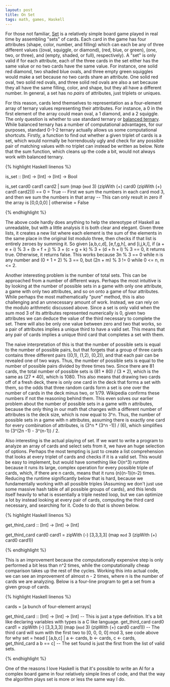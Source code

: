 ```yaml
---
layout: post
title: On Set
tags: math, games, Haskell
---
```


For those not familiar, [Set](https://en.wikipedia.org/wiki/Set_%28game%29) is
a relatively simple board game played in real time by assembling "sets" of
cards.  Each card in the game has four attributes (shape, color, number, and
filling) which can each be any of three different values ((oval, squiggle, or
diamond), (red, blue, or green), (one, two, or three), and (empty, shaded, or
full), respectively).  A "set" is only valid if for each attribute, each of the
three cards in the set either has the same value or no two cards have the same
value.  For instance, one solid red diamond, two shaded blue ovals, and three
empty green squiggles would make a set because no two cards share an attribute.
One solid red oval, two solid red ovals, and three solid red ovals are also a
set because they all have the same filling, color, and shape, but they all have
a different number.  In general, a set has no *pairs* of attributes, just
triplets or uniques.

For this reason, cards lend themselves to representation as a four-element
array of ternary values representing their attributes.  For instance, a 0 in
the first element of the array could mean oval, a 1 diamond, and a 2 squiggle. 
The only question is whether to use standard ternary or [balanced
ternary](https://en.wikipedia.org/wiki/Balanced_ternary).  While balanced
ternary has a number of computational advantages, for our purposes, standard
0-1-2 ternary actually allows us some computational shortcuts.  Firstly, a
function to find out whether a given triplet of cards is a set, which would
normally be horrendously ugly and check for any possible pair of matching
values with no triplet can instead be written as below.  Note that the sum
function, which cleans up the code a bit, would not always work with balanced
ternary.

{% highlight Haskell linenos %}

is_set :: [Int] -> [Int] -> [Int] -> Bool

is_set card0 card1 card2
  | sum (map (`mod` 3) (zipWith (+) card0 (zipWith (+) card1 card2))) == 0 = True
  -- First we sum the numbers in each card mod 3, and then we sum the numbers in that array
  -- This can only result in zero if the array is [0,0,0,0]
  | otherwise                                                              = False

{% endhighlight %}

The above code hardly does anything to help the stereotype of Haskell as
unreadable, but with a little analysis it is both clear and elegant.  Given
three lists, it creates a new list where each element is the sum of the
elements in the same place in the original list modulo three, then checks if
that list is entirely zeroes by summing it. So given [a,b,c,d], [e,f,g,h], and
[i,j,k,l], if (a + e + i) % 3 + (b + f + j) % 3 + (c + g + k) % 3 + (d + h + l)
% 3 == 0, it returns true.  Otherwise, it returns false.  This works because 3n
% 3 == 0 while n is any number and (0 + 1 + 2) % 3 == 0, but (2n + m) % 3 != 0
while 0 <= n, m <= 2.

Another interesting problem is the number of total sets.  This can be
approached from a number of different ways.  Perhaps the most intuitive is by
looking at the number of possible sets in a game with only one attribute, a
game with only two attributes, and so on onto a game of four attributes.  While
perhaps the most mathematically "pure" method, this is also challenging and an
unnecessary amount of work.  Instead, we can rely on the modulo arithmetic
discussed above.  Since a set is only valid when the sum mod 3 of its
attributes represented numerically is 0, given two attributes we can deduce the
value of the third necessary to complete the set.  There will also be only one
value between zero and two that works, so a pair of attributes implies a unique
third to have a valid set.  This means that any pair of cards implies a unique
third card that completes a set with them.

The naive interpretation of this is that the number of possible sets is equal
to the number of possible pairs, but that forgets that a group of three cards
contains three different pairs ((0,1), (1,2), (0,2)), and that each pair can be
revealed one of two ways.  Thus, the number of possible sets is equal to the
number of possible pairs divided by three times two.  Since there are 81 cards,
the total number of possible sets is (81 * 80) / (3 * 2), which is the same as
(27 * 40), which is 1080.  This also means that drawing two cards off of a
fresh deck, there is only one card in the deck that forms a set with them, so
the odds that three random cards form a set is one over the number of cards in
the deck minus two, or 1/79.  Wikipedia confirms these numbers if not the
reasoning behind them.  This even solves our earlier problem about the number
of possible sets in a game with n attributes, because the only thing in our
math that changes with a different number of attributes is the deck size, which
is now equal to 3^n.  Thus, the number of possible sets in a game with n
attributes, assuming there is exactly one card for every combination of
attributes, is (3^n * (3^n -1)) / (6), which simplifies to (3^(2n -1) -
3^(n-1)) / 2.

Also interesting is the actual playing of set.  If we want to write a program
to analyze an array of cards and select sets from it, we have an huge selection
of options.  Perhaps the most tempting is just to create a list comprehension
that looks at every triplet of cards and checks if it is a valid set.  This
would be easy to implement, but would have something like O(n^3) runtime
because it runs its large, complex operation for every possible triple of
cards, which, if there are n cards, means that it runs (n)(n-1)(n-2) times.
Reducing the runtime significantly below that is hard, because we fundamentally
working with all possible triples (Assuming we don't just use some massive hash
table of all possible groups of cards), and this lends itself heavily to what
is essentially a triple nested loop, but we can optimize a lot by instead
looking at every pair of cards, computing the third card necessary, and
searching for it.  Code to do that is shown below.

{% highlight Haskell linenos %}

get_third_card :: [Int] -> [Int] -> [Int]

get_third_card card0 card1 = zipWith (-) [3,3,3,3] (map `mod` 3 (zipWith (+) card0 card1))

{% endhighlight %}

This is an improvement because the computationally expensive step is only
performed a bit less than n^2 times, while the computationally cheap comparison
takes up the rest of the cycles.  Working this into actual code, we can see an
improvement of almost n - 2 times, where n is the number of cards we are
analyzing.  Below is a four-line program to get a set from a given group of
cards.

{% highlight Haskell linenos %}

cards = [a bunch of four-element arrays]

get_third_card :: [Int] -> [Int] -> [Int]
-- This is just a type definition.  It's a bit like declaring variables with types is a C like language.
get_third_card card0 card1 = zipWith (-) [3,3,3,3] (map (`mod` 3) (zipWith (+) card0 card1))
-- The third card will sum with the first two to [0, 0, 0, 0] mod 3, see code above for why
set  = head [ [a,b,c] | a <- cards, b <- cards, c <- cards, get_third_card a b == c]
-- The set found is just the first from the list of valid sets.

{% endhighlight %}

One of the reasons I love Haskell is that it's possible to write an AI for a
complex board game in four relatively simple lines of code, and that the way
the algorithm plays set is more or less the same way I do.
